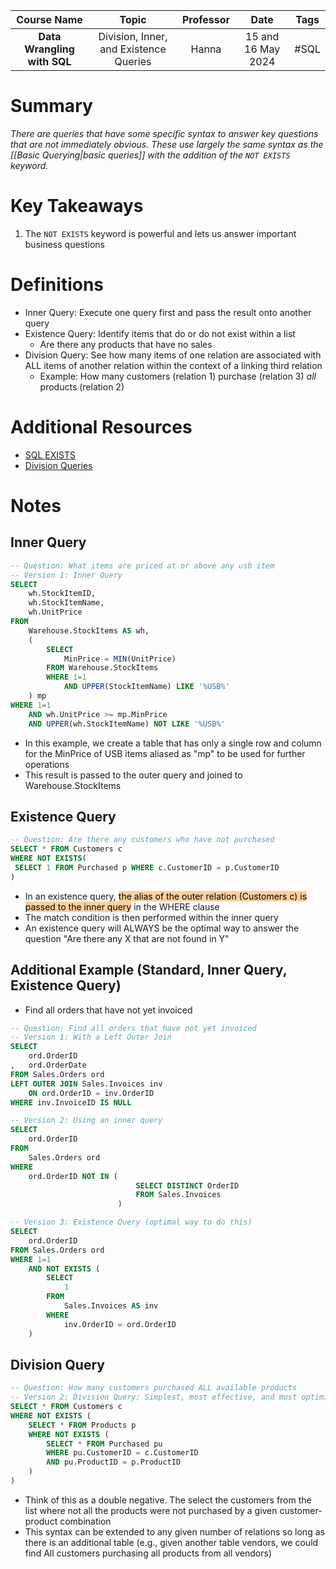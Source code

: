 |         Course Name         |                 Topic                  | Professor |        Date        | Tags |
| :-------------------------: | :------------------------------------: | :-------: | :----------------: | :--: |
| **Data Wrangling with SQL** | Division, Inner, and Existence Queries |   Hanna   | 15 and 16 May 2024 | #SQL |

# Summary
*There are queries that have some specific syntax to answer key questions that are not immediately obvious. These use largely the same syntax as the [[Basic Querying|basic queries]] with the addition of the ```NOT EXISTS``` keyword.*

# Key Takeaways
1. The ```NOT EXISTS``` keyword is powerful and lets us answer important business questions

# Definitions
- Inner Query: Execute one query first and pass the result onto another query
- Existence Query: Identify items that do or do not exist within a list
	- Are there any products that have no sales
- Division Query: See how many items of one relation are associated with ALL items of another relation within the context of a linking third relation
	- Example: How many customers (relation 1) purchase (relation 3) *all* products (relation 2)

# Additional Resources
- [SQL EXISTS](https://sql.sh/cours/where/exists)
- [Division Queries](https://www.geeksforgeeks.org/sql-division/)

# Notes
## Inner Query
```sql
-- Question: What items are priced at or above any usb item
-- Version 1: Inner Query
SELECT
	wh.StockItemID,
	wh.StockItemName,
	wh.UnitPrice
FROM
	Warehouse.StockItems AS wh,
	(
		SELECT
			MinPrice = MIN(UnitPrice)
		FROM Warehouse.StockItems
		WHERE 1=1
			AND UPPER(StockItemName) LIKE '%USB%'
	) mp
WHERE 1=1
	AND wh.UnitPrice >= mp.MinPrice
	AND UPPER(wh.StockItemName) NOT LIKE '%USB%'
```
- In this example, we create a table that has only a single row and column for the MinPrice of USB items aliased as "mp" to be used for further operations
- This result is passed to the outer query and joined to Warehouse.StockItems
## Existence Query
```sql
-- Question: Are there any customers who have not purchased
SELECT * FROM Customers c
WHERE NOT EXISTS(
 SELECT 1 FROM Purchased p WHERE c.CustomerID = p.CustomerID
)
```
- In an existence query, <mark style="background: #FFB86CA6;">the alias of the outer relation (Customers c) is passed to the inner query</mark> in the WHERE clause
- The match condition is then performed within the inner query
- An existence query will ALWAYS be the optimal way to answer the question "Are there any X that are not found in Y"

## Additional Example (Standard, Inner Query, Existence Query)
- Find all orders that have not yet invoiced
```sql
-- Question: Find all orders that have not yet invoiced
-- Version 1: With a Left Outer Join
SELECT
	ord.OrderID
,	ord.OrderDate
FROM Sales.Orders ord
LEFT OUTER JOIN Sales.Invoices inv
	ON ord.OrderID = inv.OrderID
WHERE inv.InvoiceID IS NULL

-- Version 2: Using an inner query
SELECT
	ord.OrderID
FROM
	Sales.Orders ord
WHERE
	ord.OrderID NOT IN (
							SELECT DISTINCT OrderID
							FROM Sales.Invoices
						)

-- Version 3: Existence Query (optimal way to do this)
SELECT
	ord.OrderID
FROM Sales.Orders ord
WHERE 1=1
    AND NOT EXISTS (
        SELECT
            1
        FROM
            Sales.Invoices AS inv
        WHERE
            inv.OrderID = ord.OrderID
    )
```

## Division Query
```sql
-- Question: How many customers purchased ALL available products
-- Version 2: Division Query: Simplest, most effective, and most optimized way to solve this
SELECT * FROM Customers c
WHERE NOT EXISTS (
	SELECT * FROM Products p
	WHERE NOT EXISTS (
		SELECT * FROM Purchased pu
		WHERE pu.CustomerID = c.CustomerID
		AND pu.ProductID = p.ProductID
	)
)
```
- Think of this as a double negative. The select the customers from the list where not all the products were not purchased by a given customer-product combination
- This syntax can be extended to any given number of relations so long as there is an additional table (e.g., given another table vendors, we could find All customers purchasing all products from all vendors)